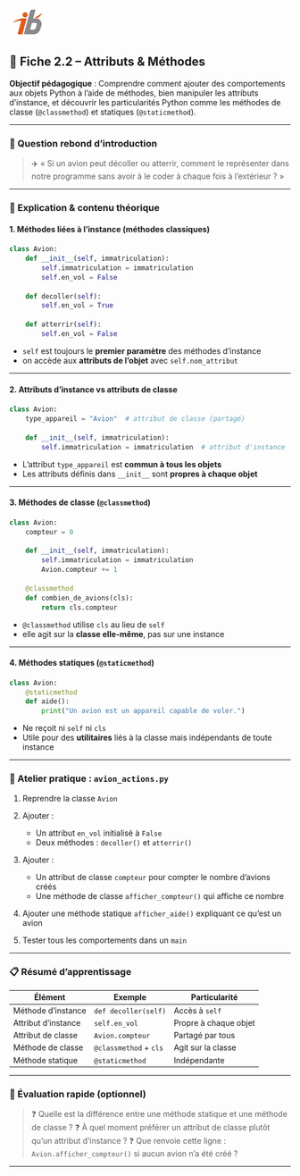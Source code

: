 ![Logo](images\logo.png)


## 🧩 Fiche 2.2 – Attributs & Méthodes

**Objectif pédagogique** : Comprendre comment ajouter des comportements aux objets Python à l’aide de méthodes, bien manipuler les attributs d’instance, et découvrir les particularités Python comme les méthodes de classe (`@classmethod`) et statiques (`@staticmethod`).

---

### 🔎 Question rebond d’introduction

> ✈️ « Si un avion peut décoller ou atterrir, comment le représenter dans notre programme sans avoir à le coder à chaque fois à l’extérieur ? »

---

### 🧠 Explication & contenu théorique

#### 1. Méthodes liées à l’instance (méthodes classiques)

```python
class Avion:
    def __init__(self, immatriculation):
        self.immatriculation = immatriculation
        self.en_vol = False

    def decoller(self):
        self.en_vol = True

    def atterrir(self):
        self.en_vol = False
```

* `self` est toujours le **premier paramètre** des méthodes d’instance
* on accède aux **attributs de l’objet** avec `self.nom_attribut`

---

#### 2. Attributs d’instance vs attributs de classe

```python
class Avion:
    type_appareil = "Avion"  # attribut de classe (partagé)

    def __init__(self, immatriculation):
        self.immatriculation = immatriculation  # attribut d'instance
```

* L’attribut `type_appareil` est **commun à tous les objets**
* Les attributs définis dans `__init__` sont **propres à chaque objet**

---

#### 3. Méthodes de classe (`@classmethod`)

```python
class Avion:
    compteur = 0

    def __init__(self, immatriculation):
        self.immatriculation = immatriculation
        Avion.compteur += 1

    @classmethod
    def combien_de_avions(cls):
        return cls.compteur
```

* `@classmethod` utilise `cls` au lieu de `self`
* elle agit sur la **classe elle-même**, pas sur une instance

---

#### 4. Méthodes statiques (`@staticmethod`)

```python
class Avion:
    @staticmethod
    def aide():
        print("Un avion est un appareil capable de voler.")
```

* Ne reçoit ni `self` ni `cls`
* Utile pour des **utilitaires** liés à la classe mais indépendants de toute instance

---

### 🔧 Atelier pratique : `avion_actions.py`

1. Reprendre la classe `Avion`
2. Ajouter :

   * Un attribut `en_vol` initialisé à `False`
   * Deux méthodes : `decoller()` et `atterrir()`
3. Ajouter :

   * Un attribut de classe `compteur` pour compter le nombre d’avions créés
   * Une méthode de classe `afficher_compteur()` qui affiche ce nombre
4. Ajouter une méthode statique `afficher_aide()` expliquant ce qu’est un avion
5. Tester tous les comportements dans un `main`

---

### 📋 Résumé d’apprentissage

| Élément             | Exemple                | Particularité         |
| ------------------- | ---------------------- | --------------------- |
| Méthode d’instance  | `def decoller(self)`   | Accès à `self`        |
| Attribut d’instance | `self.en_vol`          | Propre à chaque objet |
| Attribut de classe  | `Avion.compteur`       | Partagé par tous      |
| Méthode de classe   | `@classmethod` + `cls` | Agit sur la classe    |
| Méthode statique    | `@staticmethod`        | Indépendante          |

---

### 🧪 Évaluation rapide (optionnel)

> ❓ Quelle est la différence entre une méthode statique et une méthode de classe ?
> ❓ À quel moment préférer un attribut de classe plutôt qu’un attribut d’instance ?
> ❓ Que renvoie cette ligne : `Avion.afficher_compteur()` si aucun avion n’a été créé ?

---
